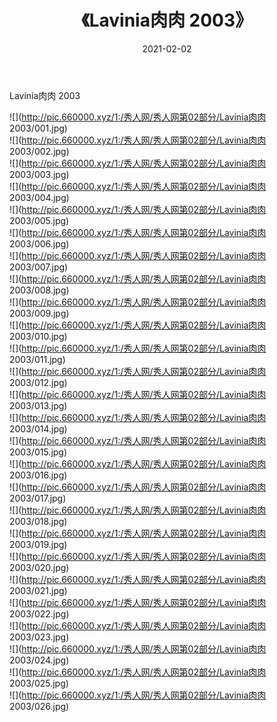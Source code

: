 ﻿---
layout: post
title:  《Lavinia肉肉 2003》
date:   2021-02-02
img: http://pic.660000.xyz/1:/秀人网/秀人网第02部分/Lavinia肉肉 2003/000.jpg
categories: [美女, 清纯, 唯美]
---

Lavinia肉肉 2003

  ![](http://pic.660000.xyz/1:/秀人网/秀人网第02部分/Lavinia肉肉 2003/001.jpg) <br> ![](http://pic.660000.xyz/1:/秀人网/秀人网第02部分/Lavinia肉肉 2003/002.jpg) <br> ![](http://pic.660000.xyz/1:/秀人网/秀人网第02部分/Lavinia肉肉 2003/003.jpg) <br> ![](http://pic.660000.xyz/1:/秀人网/秀人网第02部分/Lavinia肉肉 2003/004.jpg) <br> ![](http://pic.660000.xyz/1:/秀人网/秀人网第02部分/Lavinia肉肉 2003/005.jpg) <br> ![](http://pic.660000.xyz/1:/秀人网/秀人网第02部分/Lavinia肉肉 2003/006.jpg) <br> ![](http://pic.660000.xyz/1:/秀人网/秀人网第02部分/Lavinia肉肉 2003/007.jpg) <br> ![](http://pic.660000.xyz/1:/秀人网/秀人网第02部分/Lavinia肉肉 2003/008.jpg) <br> ![](http://pic.660000.xyz/1:/秀人网/秀人网第02部分/Lavinia肉肉 2003/009.jpg) <br> ![](http://pic.660000.xyz/1:/秀人网/秀人网第02部分/Lavinia肉肉 2003/010.jpg) <br> ![](http://pic.660000.xyz/1:/秀人网/秀人网第02部分/Lavinia肉肉 2003/011.jpg) <br> ![](http://pic.660000.xyz/1:/秀人网/秀人网第02部分/Lavinia肉肉 2003/012.jpg) <br> ![](http://pic.660000.xyz/1:/秀人网/秀人网第02部分/Lavinia肉肉 2003/013.jpg) <br> ![](http://pic.660000.xyz/1:/秀人网/秀人网第02部分/Lavinia肉肉 2003/014.jpg) <br> ![](http://pic.660000.xyz/1:/秀人网/秀人网第02部分/Lavinia肉肉 2003/015.jpg) <br> ![](http://pic.660000.xyz/1:/秀人网/秀人网第02部分/Lavinia肉肉 2003/016.jpg) <br> ![](http://pic.660000.xyz/1:/秀人网/秀人网第02部分/Lavinia肉肉 2003/017.jpg) <br> ![](http://pic.660000.xyz/1:/秀人网/秀人网第02部分/Lavinia肉肉 2003/018.jpg) <br> ![](http://pic.660000.xyz/1:/秀人网/秀人网第02部分/Lavinia肉肉 2003/019.jpg) <br> ![](http://pic.660000.xyz/1:/秀人网/秀人网第02部分/Lavinia肉肉 2003/020.jpg) <br> ![](http://pic.660000.xyz/1:/秀人网/秀人网第02部分/Lavinia肉肉 2003/021.jpg) <br> ![](http://pic.660000.xyz/1:/秀人网/秀人网第02部分/Lavinia肉肉 2003/022.jpg) <br> ![](http://pic.660000.xyz/1:/秀人网/秀人网第02部分/Lavinia肉肉 2003/023.jpg) <br> ![](http://pic.660000.xyz/1:/秀人网/秀人网第02部分/Lavinia肉肉 2003/024.jpg) <br> ![](http://pic.660000.xyz/1:/秀人网/秀人网第02部分/Lavinia肉肉 2003/025.jpg) <br> ![](http://pic.660000.xyz/1:/秀人网/秀人网第02部分/Lavinia肉肉 2003/026.jpg) <br>